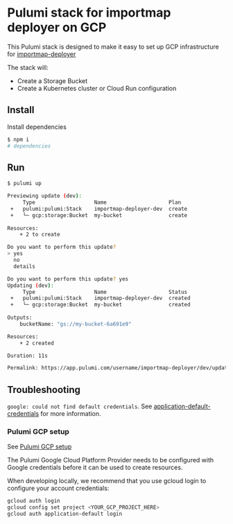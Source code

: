 # Pulumi stack for importmap deployer on GCP

This Pulumi stack is designed to make it easy to set up GCP infrastructure for [importmap-deployer](https://github.com/single-spa/import-map-deployer)

The stack will:

- Create a Storage Bucket
- Create a Kubernetes cluster or Cloud Run configuration

## Install

Install dependencies

```sh
$ npm i
# dependencies
```

## Run

```sh
$ pulumi up

Previewing update (dev):
     Type                   Name                    Plan       
 +   pulumi:pulumi:Stack    importmap-deployer-dev  create     
 +   └─ gcp:storage:Bucket  my-bucket               create     
 
Resources:
    + 2 to create

Do you want to perform this update?
> yes
  no
  details

Do you want to perform this update? yes
Updating (dev):
     Type                   Name                    Status      
 +   pulumi:pulumi:Stack    importmap-deployer-dev  created     
 +   └─ gcp:storage:Bucket  my-bucket               created     
 
Outputs:
    bucketName: "gs://my-bucket-6a691e9"

Resources:
    + 2 created

Duration: 11s

Permalink: https://app.pulumi.com/username/importmap-deployer/dev/updates/1  
```

## Troubleshooting

`google: could not find default credentials`. See [application-default-credentials](https://developers.google.com/accounts/docs/application-default-credentials) for more information.

### Pulumi GCP setup

See [Pulumi GCP setup](https://www.pulumi.com/docs/intro/cloud-providers/gcp/setup/)

The Pulumi Google Cloud Platform Provider needs to be configured with Google credentials before it can be used to create resources.

When developing locally, we recommend that you use gcloud login to configure your account credentials:

```sh
gcloud auth login
gcloud config set project <YOUR_GCP_PROJECT_HERE>
gcloud auth application-default login
```
